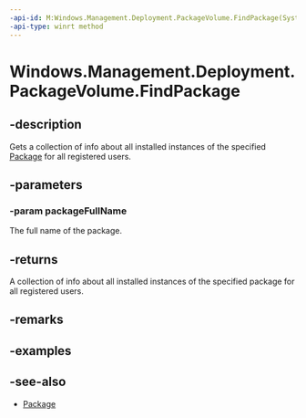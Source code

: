 ```yaml
---
-api-id: M:Windows.Management.Deployment.PackageVolume.FindPackage(System.String)
-api-type: winrt method
---
```


<!-- Method syntax
public Windows.Foundation.Collections.IVector<Windows.ApplicationModel.Package> FindPackage(System.String packageFullName)
-->

# Windows.Management.Deployment.PackageVolume.FindPackage

## -description
Gets a collection of info about all installed instances of the specified [Package](https://docs.microsoft.com/uwp/api/windows.applicationmodel.package) for all registered users.

## -parameters
### -param packageFullName
The full name of the package.

## -returns
A collection of info about all installed instances of the specified package for all registered users.

## -remarks

## -examples

## -see-also

- [Package](https://docs.microsoft.com/uwp/api/windows.applicationmodel.package)
